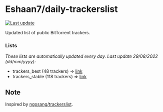 
# Eshaan7/daily-trackerslist 

[![Last update](https://img.shields.io/badge/Last%20update-29/08/2022-blue.svg)](#)

Updated list of public BitTorrent trackers.

### Lists
*These lists are automatically updated every day. Last update 29/08/2022 (_dd/mm/yyyy_):*

* trackers_best (48 trackers) => [link](https://raw.githubusercontent.com/eshaan7/daily-trackerslist/master/trackers_best.txt)
* trackers_stable (118 trackers) => [link](https://raw.githubusercontent.com/eshaan7/daily-trackerslist/master/trackers_stable.txt)

## Note

Inspired by [ngosang/trackerslist](https://github.com/ngosang/trackerslist).
